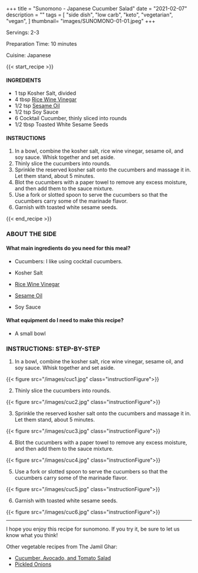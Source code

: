 +++
title = "Sunomono - Japanese Cucumber Salad"
date = "2021-02-07"
description = ""
tags = [
    "side dish",
    "low carb",
    "keto",
    "vegetarian",
    "vegan",
]
thumbnail= "images/SUNOMONO-01-01.jpeg"
+++

Servings: 2-3 <!--more-->

Preparation Time: 10 minutes 

Cuisine: Japanese 

{{< start_recipe >}}

#### INGREDIENTS 

* 1 tsp Kosher Salt, divided 
* 4 tbsp [Rice Wine Vinegar](https://amzn.to/3feHUZc)
* 1/2 tsp [Sesame Oil](https://amzn.to/3b72o2v)
* 1/2 tsp Soy Sauce 
* 6 Cocktail Cucumber, thinly sliced into rounds
* 1/2 tbsp Toasted White Sesame Seeds

#### INSTRUCTIONS 

1. In a bowl, combine the kosher salt, rice wine vinegar, sesame oil, and soy sauce. Whisk together and set aside.  
2. Thinly slice the cucumbers into rounds. 
3. Sprinkle the reserved kosher salt onto the cucumbers and massage it in. Let them stand, about 5 minutes. 
4. Blot the cucumbers with a paper towel to remove any excess moisture, and then add them to the sauce mixture. 
5. Use a fork or slotted spoon to serve the cucumbers so that the cucumbers carry some of the marinade flavor. 
6. Garnish with toasted white sesame seeds. 

{{< end_recipe >}}

### ABOUT THE SIDE 

#### What main ingredients do you need for this meal?

* Cucumbers: I like using cocktail cucumbers. 

* Kosher Salt 

* [Rice Wine Vinegar](https://amzn.to/3feHUZc)

* [Sesame Oil](https://amzn.to/3b72o2v)

*  Soy Sauce 

#### What equipment do I need to make this recipe?

* A small bowl 

### INSTRUCTIONS: STEP-BY-STEP

1. In a bowl, combine the kosher salt, rice wine vinegar, sesame oil, and soy sauce. Whisk together and set aside.  

{{< figure src="/images/cuc1.jpg" class="instructionFigure">}}

2. Thinly slice the cucumbers into rounds. 

{{< figure src="/images/cuc2.jpg" class="instructionFigure">}}

3. Sprinkle the reserved kosher salt onto the cucumbers and massage it in. Let them stand, about 5 minutes. 

{{< figure src="/images/cuc3.jpg" class="instructionFigure">}}

4. Blot the cucumbers with a paper towel to remove any excess moisture, and then add them to the sauce mixture. 

{{< figure src="/images/cuc4.jpg" class="instructionFigure">}}

5. Use a fork or slotted spoon to serve the cucumbers so that the cucumbers carry some of the marinade flavor. 

{{< figure src="/images/cuc5.jpg" class="instructionFigure">}}

6. Garnish with toasted white sesame seeds. 

{{< figure src="/images/cuc6.jpg" class="instructionFigure">}}

----

I hope you enjoy this recipe for sunomono. If you try it, be sure to let us know what you think!

Other vegetable recipes from The Jamil Ghar:
* [Cucumber, Avocado, and Tomato Salad](https://www.jamilghar.com/recipe/cucumber_avo_tom_salad/)
* [Pickled Onions](https://www.jamilghar.com/recipe/pickled_onions/)
